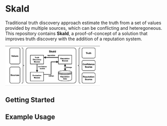 # Skald

Traditional truth discovery approach estimate the truth from a set of values provided by multiple sources, which can be conflicting and heteregoneous. This repository contains **Skald**, a proof-of-concept of a solution that improves truth discovery with the addition of a reputation system.

<img src="/doc/skald.png" width="300px">

## Getting Started



## Example Usage
